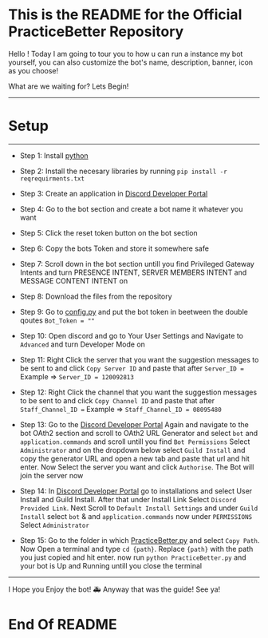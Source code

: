 # This is the README for the Official PracticeBetter Repository

Hello !
Today I am going to tour you to how u can run a instance my bot yourself, you can also customize the bot's name, description, banner, icon as you choose!

What are we waiting for?
Lets Begin!

-------
# Setup
-------

- Step 1: Install [python](https://python.org)
- Step 2: Install the necesary libraries by running `pip install -r reqrequirments.txt`
- Step 3: Create an application in [Discord Developer Portal](https://discord.com/developers/applications)
- Step 4: Go to the bot section and create a bot name it whatever you want
- Step 5: Click the reset token button on the bot section
- Step 6: Copy the bots Token and store it somewhere safe
- Step 7: Scroll down in the bot section untill you find Privileged Gateway Intents and turn PRESENCE INTENT, SERVER MEMBERS INTENT and MESSAGE CONTENT INTENT on

- Step 8: Download the files from the repository
- Step 9: Go to [config.py](config.py) and put the bot token in beetween the double qoutes `Bot_Token = ""`
- Step 10: Open discord and go to Your User Settings and Navigate to `Advanced` and turn Developer Mode on
- Step 11: Right Click the server that you want the suggestion messages to be sent to and click `Copy Server ID` and paste that after  `Server_ID =` Example => `Server_ID = 120092813`

- Step 12: Right Click the channel that you want the suggestion messages to be sent to and click `Copy Channel ID` and paste that after  `Staff_Channel_ID =` Example => `Staff_Channel_ID = 08095480`

- Step 13: Go to the [Discord Developer Portal](https://discord.com/developers/applications) Again and navigate to the bot OAth2 section and scroll to OAth2 URL Generator and select `bot` and `application.commands` and scroll untill you find `Bot Permissions` Select `Administrator` and on the dropdown below select `Guild Install` and copy the generator URL and open a new tab and paste that url and hit enter. Now Select the server you want and click `Authorise`. The Bot will join the server now

- Step 14: In [Discord Developer Portal](https://discord.com/developers/applications) go to installations and select User Install and Guild Install. After that under Install Link Select `Discord Provided Link`. Next Scroll to `Default Install Settings` and under `Guild Install` select `bot` & and `application.commands` now under `PERMISSIONS` Select `Administrator`

- Step 15: Go to the folder in which [PracticeBetter.py](PracticeBetter.py) and select `Copy Path`. Now Open a terminal and type `cd {path}`. Replace `{path}` with the path you just copied and hit enter. now run `python PracticeBetter.py` and your bot is Up and Running untill you close the terminal

-----------------------------------------------------------------------------------------------------------------------------------------------

I Hope you Enjoy the bot!
🚑 Anyway that was the guide! See ya!

# End Of README